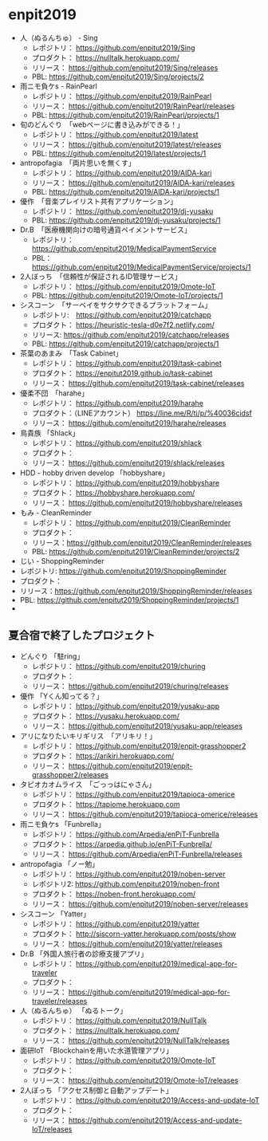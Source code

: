 # enpit2019
* 人（ぬるんちゅ） - Sing
  * レポジトリ： https://github.com/enpitut2019/Sing
  * プロダクト： https://nulltalk.herokuapp.com/
  * リリース： https://github.com/enpitut2019/Sing/releases
  * PBL: https://github.com/enpitut2019/Sing/projects/2
* 雨ニモ負ケs - RainPearl
  * レポジトリ： https://github.com/enpitut2019/RainPearl
  * リリース： https://github.com/enpitut2019/RainPearl/releases
  * PBL: https://github.com/enpitut2019/RainPearl/projects/1
* 旬のどんぐり　「webページに書き込みができる！」
  * レポジトリ： https://github.com/enpitut2019/latest
  * リリース： https://github.com/enpitut2019/latest/releases
  * PBL: https://github.com/enpitut2019/latest/projects/1
* antropofagia　「両片思いを無くす」
  * レポジトリ： https://github.com/enpitut2019/AIDA-kari
  * リリース： https://github.com/enpitut2019/AIDA-kari/releases
  * PBL: https://github.com/enpitut2019/AIDA-kari/projects/1
* 優作　「音楽プレイリスト共有アプリケーション」
  * レポジトリ： https://github.com/enpitut2019/dj-yusaku
  * PBL: https://github.com/enpitut2019/dj-yusaku/projects/1
* Dr.B　「医療機関向けの暗号通貨ペイメントサービス」
  * レポジトリ： https://github.com/enpitut2019/MedicalPaymentService
  * PBL：　https://github.com/enpitut2019/MedicalPaymentService/projects/1
* 2人ぼっち　「信頼性が保証されるID管理サービス」
  * レポジトリ： https://github.com/enpitut2019/Omote-IoT
  * PBL: https://github.com/enpitut2019/Omote-IoT/projects/1
* シスコーン　「サーベイをサクサクできるプラットフォーム」
  * レポジトリ:　https://github.com/enpitut2019/catchapp
  * プロダクト： https://heuristic-tesla-d0e7f2.netlify.com/
  * リリース: https://github.com/enpitut2019/catchapp/releases
  * PBL: https://github.com/enpitut2019/catchapp/projects/1
* 茶葉のあまみ　「Task Cabinet」
  * レポジトリ： https://github.com/enpitut2019/task-cabinet
  * プロダクト： https://enpitut2019.github.io/task-cabinet
  * リリース： https://github.com/enpitut2019/task-cabinet/releases
* 優柔不団　「harahe」
  * レポジトリ： https://github.com/enpitut2019/harahe
  * プロダクト：（LINEアカウント） https://line.me/R/ti/p/%40036cidsf
  * リリース： https://github.com/enpitut2019/harahe/releases
* 鳥貴族 「Shlack」
  * レポジトリ： https://github.com/enpitut2019/shlack
  * プロダクト： 
  * リリース： https://github.com/enpitut2019/shlack/releases
* HDD - hobby driven develop 「hobbyshare」
  * レポジトリ： https://github.com/enpitut2019/hobbyshare
  * プロダクト： https://hobbyshare.herokuapp.com/
  * リリース： https://github.com/enpitut2019/hobbyshare/releases
* もみ - CleanReminder
  * レポジトリ： https://github.com/enpitut2019/CleanReminder
  * プロダクト：
  * リリース：https://github.com/enpitut2019/CleanReminder/releases
  * PBL: https://github.com/enpitut2019/CleanReminder/projects/2
* じい - ShoppingReminder
 * レポジトリ: https://github.com/enpitut2019/ShoppingReminder
 * プロダクト：
 * リリース：https://github.com/enpitut2019/ShoppingReminder/releases
 * PBL: https://github.com/enpitut2019/ShoppingReminder/projects/1
* 

## 夏合宿で終了したプロジェクト
* どんぐり 「駐ring」
  * レポジトリ： https://github.com/enpitut2019/churing
  * プロダクト： 
  * リリース： https://github.com/enpitut2019/churing/releases
* 優作 「Yくん知ってる？」
  * レポジトリ： https://github.com/enpitut2019/yusaku-app
  * プロダクト： https://yusaku.herokuapp.com/
  * リリース： https://github.com/enpitut2019/yusaku-app/releases
* アリになりたいキリギリス　「アリキリ！」
  * レポジトリ： https://github.com/enpitut2019/enpit-grasshopper2
  * プロダクト： https://arikiri.herokuapp.com/
  * リリース： https://github.com/enpitut2019/enpit-grasshopper2/releases
* タピオカオムライス　「ごっっはにゃさん」
  * レポジトリ： https://github.com/enpitut2019/tapioca-omerice
  * プロダクト： https://tapiome.herokuapp.com
  * リリース： https://github.com/enpitut2019/tapioca-omerice/releases
* 雨ニモ負ケs 「Funbrella」
  * レポジトリ： https://github.com/Arpedia/enPiT-Funbrella
  * プロダクト： https://arpedia.github.io/enPiT-Funbrella/
  * リリース： https://github.com/Arpedia/enPiT-Funbrella/releases
* antropofagia 「ノー勉」
  * レポジトリ： https://github.com/enpitut2019/noben-server 
  * レポジトリ2: https://github.com/enpitut2019/noben-front
  * プロダクト： https://noben-front.herokuapp.com/
  * リリース： https://github.com/enpitut2019/noben-server/releases
* シスコーン 「Yatter」
  * レポジトリ： https://github.com/enpitut2019/yatter
  * プロダクト： http://siscorn-yatter.herokuapp.com/posts/show
  * リリース： https://github.com/enpitut2019/yatter/releases
* Dr.B 「外国人旅行者の診療支援アプリ」
  * レポジトリ： https://github.com/enpitut2019/medical-app-for-traveler
  * プロダクト： 
  * リリース： https://github.com/enpitut2019/medical-app-for-traveler/releases
* 人（ぬるんちゅ） 「ぬるトーク」
  * レポジトリ： https://github.com/enpitut2019/NullTalk
  * プロダクト： https://nulltalk.herokuapp.com/
  * リリース： https://github.com/enpitut2019/NullTalk/releases
* 面研IoT 「Blockchainを用いた水道管理アプリ」
  * レポジトリ： https://github.com/enpitut2019/Omote-IoT
  * プロダクト： 
  * リリース： https://github.com/enpitut2019/Omote-IoT/releases
* 2人ぼっち 「アクセス制御と自動アップデート」
  * レポジトリ： https://github.com/enpitut2019/Access-and-update-IoT
  * プロダクト： 
  * リリース： https://github.com/enpitut2019/Access-and-update-IoT/releases
